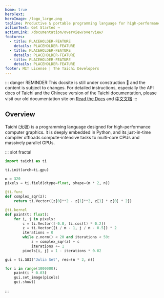 ```yaml
---
home: true
heroText:
heroImage: /logo_large.png
tagline: Productive & portable programming language for high-performance, sparse & differentiable computing on GPUs
actionText: Get Started →
actionLink: /documentation/overview/overview/
features:
  - title: PLACEHOLDER-FEATURE
    details: PLACEHOLDER-FEATURE
  - title: PLACEHOLDER-FEATURE
    details: PLACEHOLDER-FEATURE
  - title: PLACEHOLDER-FEATURE
    details: PLACEHOLDER-FEATURE
footer: MIT License | The Taichi Developers
---
```


::: danger REMINDER <Badge text="beta" type="warning"/>
This docsite is still under construction 🚧 and the content is subject to changes. For detailed instructions, especially the API docs of Taichi and the Chinese version of the Taichi documentation, please visit our old documentation site on [Read the Docs](https://taichi.readthedocs.io/) and [中文文档](https://taichi.readthedocs.io/zh_CN/latest/)
:::

## Overview

Taichi (太极) is a programming language designed for high-performance computer graphics. It is deeply embedded in Python, and its just-in-time compiler offloads compute-intensive tasks to multi-core CPUs and massively parallel GPUs.

<Index-Branding/>

::: slot fractal
```python {1}
import taichi as ti

ti.init(arch=ti.gpu)

n = 320
pixels = ti.field(dtype=float, shape=(n * 2, n))

@ti.func
def complex_sqr(z):
    return ti.Vector([z[0]**2 - z[1]**2, z[1] * z[0] * 2])

@ti.kernel
def paint(t: float):
    for i, j in pixels:
        c = ti.Vector([-0.8, ti.cos(t) * 0.2])
        z = ti.Vector([i / n - 1, j / n - 0.5]) * 2
        iterations = 0
        while z.norm() < 20 and iterations < 50:
            z = complex_sqr(z) + c
            iterations += 1
        pixels[i, j] = 1 - iterations * 0.02

gui = ti.GUI("Julia Set", res=(n * 2, n))

for i in range(1000000):
    paint(i * 0.03)
    gui.set_image(pixels)
    gui.show()
```
:::
